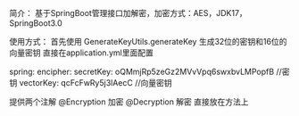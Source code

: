 简介：
基于SpringBoot管理接口加解密，加密方式：AES，JDK17，SpringBoot3.0

使用方式：
首先使用 GenerateKeyUtils.generateKey 生成32位的密钥和16位的向量密钥
直接在application.yml里面配置

spring:
    encipher:
        secretKey: oQMmjRp5zeGz2MVvVpq6swxbvLMPopfB  //密钥
        vectorKey: qcFcFwRy5j3lAecC //向量密钥

提供两个注解   @Encryption 加密  @Decryption 解密 直接放在方法上







